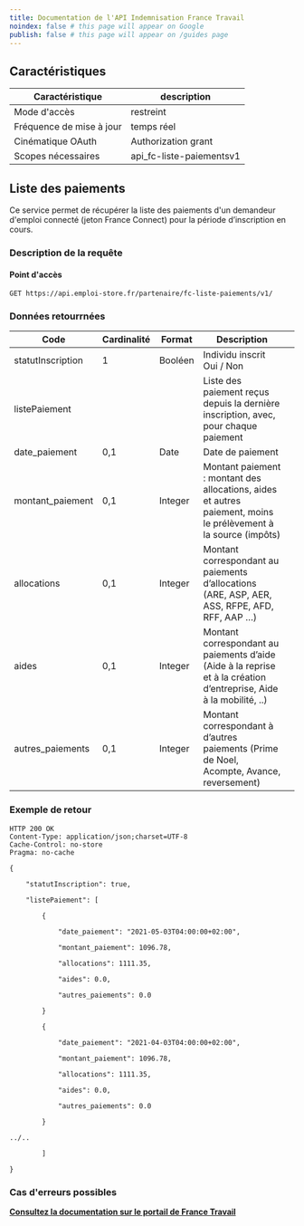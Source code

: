 ```yaml
---
title: Documentation de l'API Indemnisation France Travail
noindex: false # this page will appear on Google
publish: false # this page will appear on /guides page
---
```


## Caractéristiques

| Caractéristique                  | description         |
| -------------------------------- | ------------------- |
| Mode d'accès                     | restreint           |
| Fréquence de mise à jour         | temps réel          |
| Cinématique OAuth                | Authorization grant |
| Scopes nécessaires               | api_fc-liste-paiementsv1  |

## Liste des paiements

Ce service permet de récupérer la liste des paiements d'un demandeur d'emploi connecté (jeton France Connect) pour la période d’inscription en cours.

### Description de la requête

#### Point d'accès

```
GET https://api.emploi-store.fr/partenaire/fc-liste-paiements/v1/
```

### Données retourrnées

| Code              | Cardinalité | Format  | Description                                                                                                         |   |
|-------------------|-------------|---------|---------------------------------------------------------------------------------------------------------------------|---|
| statutInscription | 1           | Booléen | Individu inscrit Oui / Non                                                                                          |   |
| listePaiement     |             |         | Liste des paiement reçus depuis la dernière inscription, avec, pour chaque paiement                                 |   |
| date_paiement     | 0,1         | Date    | Date de paiement                                                                                                    |   |
| montant_paiement  | 0,1         | Integer | Montant paiement : montant des allocations, aides et autres paiement, moins le prélèvement à la source (impôts)     |   |
| allocations       | 0,1         | Integer | Montant correspondant au paiements d’allocations (ARE, ASP, AER, ASS, RFPE, AFD, RFF, AAP …)                        |   |
| aides             | 0,1         | Integer | Montant correspondant au paiements d’aide (Aide à la reprise et à la création d’entreprise, Aide à la mobilité, ..) |   |
| autres_paiements  | 0,1         | Integer | Montant correspondant à d’autres paiements (Prime de Noel, Acompte, Avance, reversement)     

### Exemple de retour

```
HTTP 200 OK
Content-Type: application/json;charset=UTF-8
Cache-Control: no-store
Pragma: no-cache

{

    "statutInscription": true,

    "listePaiement": [

        {

            "date_paiement": "2021-05-03T04:00:00+02:00",

            "montant_paiement": 1096.78,

            "allocations": 1111.35,

            "aides": 0.0,

            "autres_paiements": 0.0

        }

        {

            "date_paiement": "2021-04-03T04:00:00+02:00",

            "montant_paiement": 1096.78,

            "allocations": 1111.35,

            "aides": 0.0,

            "autres_paiements": 0.0

        }

../..

        ]

}
```

### Cas d'erreurs possibles

[**Consultez la documentation sur le portail de France Travail**](https://francetravail.io/data/documentation/erreurs)